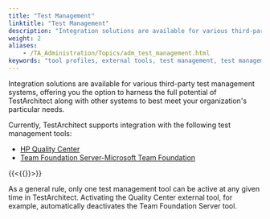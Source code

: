 ```yaml
--- 
title: "Test Management"
linktitle: "Test Management"
description: "Integration solutions are available for various third-party test management systems, offering you the option to harness the full potential of TestArchitect along with other systems to best meet your organization's particular needs."
weight: 2
aliases: 
    - /TA_Administration/Topics/adm_test_management.html
keywords: "tool profiles, external tools, test management, test management"
---
```


Integration solutions are available for various third-party test management systems, offering you the option to harness the full potential of TestArchitect along with other systems to best meet your organization's particular needs.

Currently, TestArchitect supports integration with the following test management tools:

-   [HP Quality Center](/TA_Help/Topics/Integration_QC_connecting_repo_to_QC_server_step_1.html)
-   [Team Foundation Server-Microsoft Team Foundation](/TA_Help/Topics/Integration_MTM_connecting_TFS.html)

{{<{{<caution>}}>}}

As a general rule, only one test management tool can be active at any given time in TestArchitect. Activating the Quality Center external tool, for example, automatically deactivates the Team Foundation Server tool.




